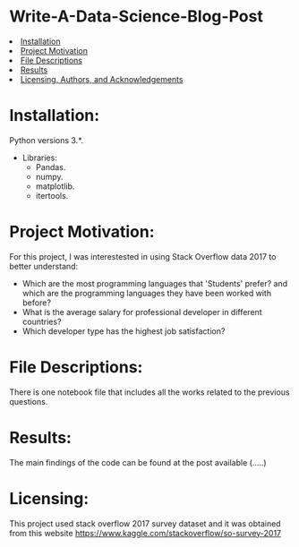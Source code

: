 # Write-A-Data-Science-Blog-Post

<li><a href="#Installation">Installation</a></li>
<li><a href="#Project Motivation">Project Motivation</a></li>
<li><a href="#File Descriptions">File Descriptions</a></li>
<li><a href="#Results">Results</a></li>
<li><a href="#Licensing">Licensing, Authors, and Acknowledgements</a></li>

# Installation:
Python versions 3.*.
- Libraries:
  - Pandas.
  - numpy.
  - matplotlib.
  - itertools.

# Project Motivation:
For this project, I was interestested in using Stack Overflow data 2017 to better understand:
  - Which are the most programming languages that 'Students' prefer? 
    and which are the programming languages they have been worked with before?
  - What is the average salary for professional developer in different countries?
  - Which developer type has the highest job satisfaction?

# File Descriptions:
There is one notebook file that includes all the works related to the previous questions.

# Results:
The main findings of the code can be found at the post available (.....)

# Licensing:
This project used stack overflow 2017 survey dataset and it was obtained from this website https://www.kaggle.com/stackoverflow/so-survey-2017
